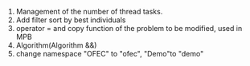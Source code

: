 1. Management of the number of thread tasks.
2. Add filter sort by best individuals
3. operator = and copy function of the problem to be modified, used in MPB
4. Algorithm(Algorithm &&) 
5. change namespace "OFEC" to "ofec", "Demo"to "demo"
